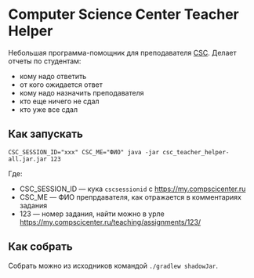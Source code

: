 # Computer Science Center Teacher Helper

Небольшая программа-помощник для преподавателя [CSC](https://compscicenter.ru/). Делает отчеты по студентам:
* кому надо ответить
* от кого ожидается ответ
* кому надо назначить преподавателя
* кто еще ничего не сдал
* кто уже все сдал

## Как запускать

`CSC_SESSION_ID="xxx" CSC_ME="ФИО" java -jar csc_teacher_helper-all.jar.jar 123
`

Где:

* CSC_SESSION_ID — кука `cscsessionid` c https://my.compscicenter.ru
* CSC_ME — ФИО препрдавателя, как отражается в комментариях задания
* 123 — номер задания, найти можно в урле https://my.compscicenter.ru/teaching/assignments/123/


## Как собрать

Собрать можно из исходников командой `./gradlew shadowJar`.

